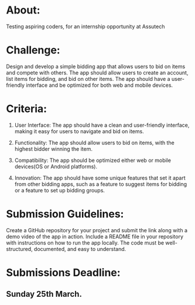 # About:

Testing aspiring coders, for an internship opportunity at Assutech


# Challenge:

Design and develop a simple bidding app that allows users to bid on items and compete with others. The app should allow users to create an account, list items for bidding, and bid on other items. The app should have a user-friendly interface and be optimized for both web and mobile devices.


# Criteria:

1. User Interface: The app should have a clean and user-friendly interface, making it easy for users to navigate and bid on items.

2. Functionality: The app should allow users to bid on items, with the highest bidder winning the item.

3. Compatibility: The app should be optimized either web or mobile devices(OS or Android platforms).

4. Innovation: The app should have some unique features that set it apart from other bidding apps, such as a feature to suggest items for bidding or a feature to set up bidding groups.



# Submission Guidelines:

Create a GitHub repository for your project and submit the link along with a demo video of the app in action.
Include a README file in your repository with instructions on how to run the app locally.
The code must be well-structured, documented, and easy to understand.


# Submissions Deadline:

## Sunday 25th March.




